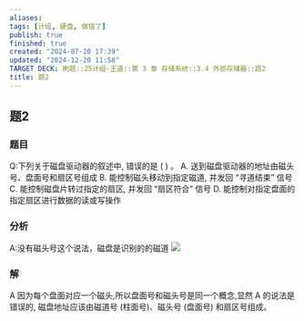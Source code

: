 ```yaml
---
aliases: 
tags: [计组, 硬盘, 做错了]
publish: true
finished: true
created: "2024-07-20 17:39"
updated: "2024-12-20 11:58"
TARGET DECK: 刷题::25计组-王道::第 3 章 存储系统::3.4 外部存储器::题2
title: 题2
---
```

## 题2
### 题目
Q:下列关于磁盘驱动器的叙述中, 错误的是 ( ) 。
A. 送到磁盘驱动器的地址由磁头号、盘面号和扇区号组成
B. 能控制磁头移动到指定磁道, 并发回 “寻道结束” 信号
C. 能控制磁盘片转过指定的扇区, 并发回 “扇区符合” 信号
D. 能控制对指定盘面的指定扇区进行数据的读或写操作
### 分析
A:没有磁头号这个说法，磁盘是识别的的磁道
![](https://img.hwenyi.tech/202408031614849.webp)
### 解
A
因为每个盘面对应一个磁头,所以盘面号和磁头号是同一个概念,显然 $\mathrm{A}$ 的说法是错误的, 磁盘地址应该由磁道号 (柱面号)、磁头号 (盘面号) 和扇区号组成。
